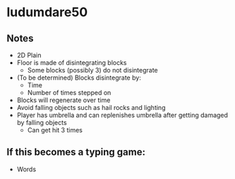 # ludumdare50
## Notes
* 2D Plain
* Floor is made of disintegrating blocks
  - Some blocks (possibly 3) do not disintegrate
* (To be determined) Blocks disintegrate by:
  - Time
  - Number of times stepped on
* Blocks will regenerate over time
* Avoid falling objects such as hail rocks and lighting 
* Player has umbrella and can replenishes umbrella after getting damaged by falling objects
  - Can get hit 3 times


## If this becomes a typing game:
* Words

